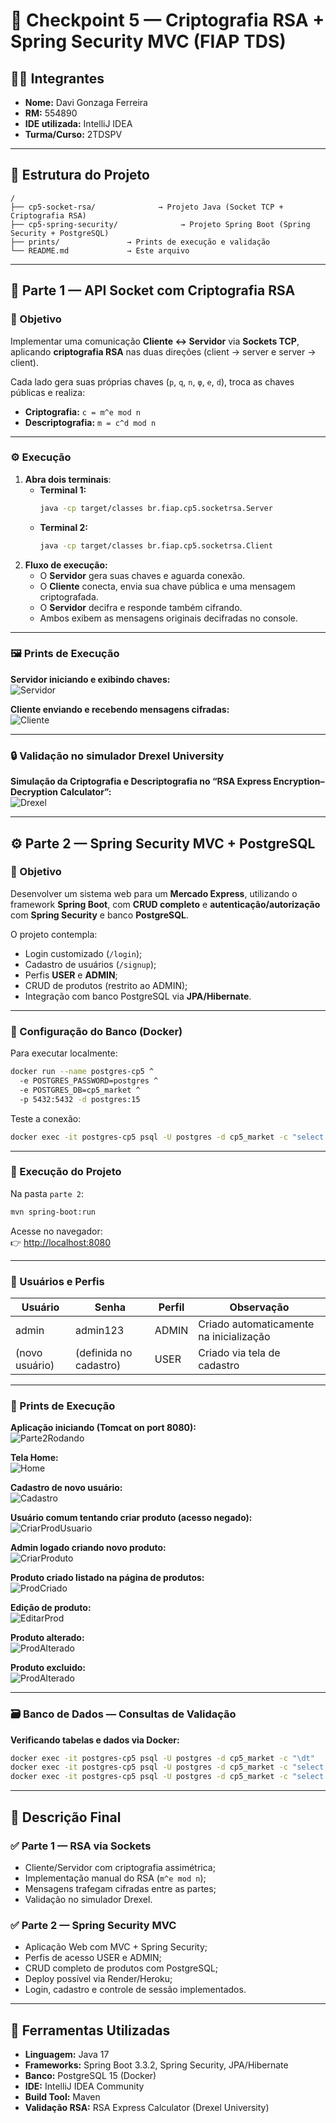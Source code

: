 # 🧩 Checkpoint 5 — Criptografia RSA + Spring Security MVC (FIAP TDS)

## 👨‍💻 Integrantes

- **Nome:** Davi Gonzaga Ferreira
- **RM:** 554890
- **IDE utilizada:** IntelliJ IDEA
- **Turma/Curso:** 2TDSPV

---

## 🧠 Estrutura do Projeto

```
/
├── cp5-socket-rsa/              → Projeto Java (Socket TCP + Criptografia RSA)
├── cp5-spring-security/              → Projeto Spring Boot (Spring Security + PostgreSQL)
├── prints/               → Prints de execução e validação
└── README.md             → Este arquivo
```

---

## 📘 Parte 1 — API Socket com Criptografia RSA

### 🎯 Objetivo

Implementar uma comunicação **Cliente ↔ Servidor** via **Sockets TCP**, aplicando **criptografia RSA** nas duas direções (client → server e server → client).

Cada lado gera suas próprias chaves (`p`, `q`, `n`, `φ`, `e`, `d`), troca as chaves públicas e realiza:

- **Criptografia:** `c = m^e mod n`
- **Descriptografia:** `m = c^d mod n`

---

### ⚙️ Execução

1. **Abra dois terminais**:
   - **Terminal 1:**
     ```bash
     java -cp target/classes br.fiap.cp5.socketrsa.Server
     ```
   - **Terminal 2:**
     ```bash
     java -cp target/classes br.fiap.cp5.socketrsa.Client
     ```
2. **Fluxo de execução:**
   - O **Servidor** gera suas chaves e aguarda conexão.
   - O **Cliente** conecta, envia sua chave pública e uma mensagem criptografada.
   - O **Servidor** decifra e responde também cifrando.
   - Ambos exibem as mensagens originais decifradas no console.

---

### 🖼️ Prints de Execução

**Servidor iniciando e exibindo chaves:**  
![Servidor](prints/Servidor.png)

**Cliente enviando e recebendo mensagens cifradas:**  
![Cliente](prints/Cliente.png)

---

### 🔒 Validação no simulador Drexel University

**Simulação da Criptografia e Descriptografia no “RSA Express Encryption–Decryption Calculator”:**  
![Drexel](prints/Drexel.png)

---

## ⚙️ Parte 2 — Spring Security MVC + PostgreSQL

### 🎯 Objetivo

Desenvolver um sistema web para um **Mercado Express**, utilizando o framework **Spring Boot**, com **CRUD completo** e **autenticação/autorização** com **Spring Security** e banco **PostgreSQL**.

O projeto contempla:

- Login customizado (`/login`);
- Cadastro de usuários (`/signup`);
- Perfis **USER** e **ADMIN**;
- CRUD de produtos (restrito ao ADMIN);
- Integração com banco PostgreSQL via **JPA/Hibernate**.

---

### 🧱 Configuração do Banco (Docker)

Para executar localmente:

```bash
docker run --name postgres-cp5 ^
  -e POSTGRES_PASSWORD=postgres ^
  -e POSTGRES_DB=cp5_market ^
  -p 5432:5432 -d postgres:15
```

Teste a conexão:

```bash
docker exec -it postgres-cp5 psql -U postgres -d cp5_market -c "select 1;"
```

---

### 🚀 Execução do Projeto

Na pasta `parte 2`:

```bash
mvn spring-boot:run
```

Acesse no navegador:  
👉 [http://localhost:8080](http://localhost:8080)

---

### 👥 Usuários e Perfis

| Usuário        | Senha                  | Perfil | Observação                              |
| -------------- | ---------------------- | ------ | --------------------------------------- |
| admin          | admin123               | ADMIN  | Criado automaticamente na inicialização |
| (novo usuário) | (definida no cadastro) | USER   | Criado via tela de cadastro             |

---

### 🧩 Prints de Execução

**Aplicação iniciando (Tomcat on port 8080):**  
![Parte2Rodando](prints/Part2Rodando.png)

**Tela Home:**  
![Home](prints/Home.png)

**Cadastro de novo usuário:**  
![Cadastro](prints/Cadastro.png)

**Usuário comum tentando criar produto (acesso negado):**  
![CriarProdUsuario](prints/CriarProdUsuario.png)

**Admin logado criando novo produto:**  
![CriarProduto](prints/CriarProduto.png)

**Produto criado listado na página de produtos:**  
![ProdCriado](prints/ProdCriado.png)

**Edição de produto:**  
![EditarProd](prints/EditarProd.png)

**Produto alterado:**  
![ProdAlterado](prints/ProdAlterado.png)

**Produto excluido:**  
![ProdAlterado](prints/ProdExcluido.png)

---

### 🗃️ Banco de Dados — Consultas de Validação

**Verificando tabelas e dados via Docker:**

```bash
docker exec -it postgres-cp5 psql -U postgres -d cp5_market -c "\dt"
docker exec -it postgres-cp5 psql -U postgres -d cp5_market -c "select id, username, role, enabled from tds_users_mercado;"
docker exec -it postgres-cp5 psql -U postgres -d cp5_market -c "select id, name, price from tds_sec_mvc_tb_mercado;"
```

---

## 📄 Descrição Final

### ✅ **Parte 1 — RSA via Sockets**

- Cliente/Servidor com criptografia assimétrica;
- Implementação manual do RSA (`m^e mod n`);
- Mensagens trafegam cifradas entre as partes;
- Validação no simulador Drexel.

### ✅ **Parte 2 — Spring Security MVC**

- Aplicação Web com MVC + Spring Security;
- Perfis de acesso USER e ADMIN;
- CRUD completo de produtos com PostgreSQL;
- Deploy possível via Render/Heroku;
- Login, cadastro e controle de sessão implementados.

---

## 🧱 Ferramentas Utilizadas

- **Linguagem:** Java 17
- **Frameworks:** Spring Boot 3.3.2, Spring Security, JPA/Hibernate
- **Banco:** PostgreSQL 15 (Docker)
- **IDE:** IntelliJ IDEA Community
- **Build Tool:** Maven
- **Validação RSA:** RSA Express Calculator (Drexel University)
